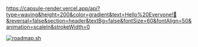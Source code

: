 https://capsule-render.vercel.app/api?type=waving&height=200&color=gradient&text=Hello%20Everyone!👋&reversal=false&section=header&textBg=false&fontSize=60&fontAlign=50&animation=scaleIn&strokeWidth=0


<a href="https://roadmap.sh"><img src="https://api.roadmap.sh/v1-badge/wide/64b413eb9a1017508d230f1f?variant=light&roadmaps=cyber-security%2Ctechnical-writer%2Cjavascript" alt="roadmap.sh"/></a>

<!--
**Hiresh200/Hiresh200** is a ✨ _special_ ✨ repository because its `README.md` (this file) appears on your GitHub profile.

Here are some ideas to get you started:

- 🔭 I’m currently working on ...
- 🌱 I’m currently learning ...
- 👯 I’m looking to collaborate on ...
- 🤔 I’m looking for help with ...
- 💬 Ask me about ...
- 📫 How to reach me: ...
- 😄 Pronouns: ...
- ⚡ Fun fact: ...
-->

